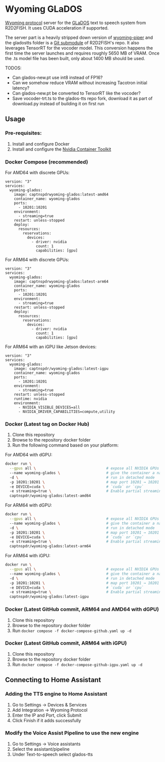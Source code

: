 # Wyoming GLaDOS

[Wyoming protocol](https://github.com/rhasspy/wyoming) server for the [GLaDOS](https://github.com/R2D2FISH/glados-tts) text to speech system from R2D2FISH. It uses CUDA acceleration if supported.

The server part is a heavily stripped down version of [wyoming-piper](https://github.com/rhasspy/wyoming-piper) and the gladostts folder is a [Git submodule](https://git-scm.com/book/en/v2/Git-Tools-Submodules) of R2D2FISH's repo. It also leverages TensorRT for the vocoder model. This conversion happens the first time the server launches and requires roughly 5650 MB of VRAM. Once the .ts model file has been built, only about 1400 MB should be used.

TODOS:
- Can glados-new.pt use int8 instead of FP16?
- Can we somehow reduce VRAM without increasing Tacotron initial latency?
- Can glados-new.pt be converted to TensorRT like the vocoder?
- Save vocoder-trt.ts to the glados-tts repo fork, download it as part of download.py instead of building it on first run

## Usage

### Pre-requisites:
1. Install and configure Docker
2. Install and configure the [Nvidia Container Toolkit](https://docs.nvidia.com/datacenter/cloud-native/container-toolkit/latest/install-guide.html)

### Docker Compose (recommended)
For AMD64 with discrete GPUs:
```
version: "3"
services:
  wyoming-glados:
    image: captnspdrwyoming-glados:latest-amd64
    container_name: wyoming-glados
    ports:
      - 10201:10201
    environment:
      - streaming=true
    restart: unless-stopped
    deploy:
      resources:
        reservations:
          devices:
            - driver: nvidia
              count: 1
              capabilities: [gpu]
```

For ARM64 with discrete GPUs:
```
version: "3"
services:
  wyoming-glados:
    image: captnspdrwyoming-glados:latest-arm64
    container_name: wyoming-glados
    ports:
      - 10201:10201
    environment:
      - streaming=true
    restart: unless-stopped
    deploy:
      resources:
        reservations:
          devices:
            - driver: nvidia
              count: 1
              capabilities: [gpu]
```

For ARM64 with an iGPU like Jetson devices:
```
version: "3"
services:
  wyoming-glados:
    image: captnspdr/wyoming-glados:latest-igpu
    container_name: wyoming-glados
    ports:
      - 10201:10201
    environment:
      - streaming=true
    restart: unless-stopped
    runtime: nvidia
    environment:
      - NVIDIA_VISIBLE_DEVICES=all
      - NVIDIA_DRIVER_CAPABILITIES=compute,utility
```


### Docker (Latest tag on Docker Hub)
1. Clone this repository
2. Browse to the repository docker folder
3. Run the following command based on your platform:
   
For AMD64 with dGPU:

```bash
docker run \
  --gpus all \                                # expose all NVIDIA GPUs
  --name wyoming-glados \                     # give the container a name
  -d \                                        # run in detached mode
  -p 10201:10201 \                            # map port 10201 → 10201
  -e DEVICE=cuda \                            # `cuda` or `cpu`
  -e streaming=true \                         # Enable partial streaming
  captnspdr/wyoming-glados:latest-amd64
```

For ARM64 with dGPU:

```bash
docker run \
  --gpus all \                                # expose all NVIDIA GPUs
  --name wyoming-glados \                     # give the container a name
  -d \                                        # run in detached mode
  -p 10201:10201 \                            # map port 10201 → 10201
  -e DEVICE=cuda \                            # `cuda` or `cpu`
  -e streaming=true \                         # Enable partial streaming
  captnspdr/wyoming-glados:latest-arm64
```

For ARM64 with iGPU:

```bash
docker run \
  --gpus all \                                # expose all NVIDIA GPUs
  --name wyoming-glados \                     # give the container a name
  -d \                                        # run in detached mode
  -p 10201:10201 \                            # map port 10201 → 10201
  -e DEVICE=cuda \                            # `cuda` or `cpu`
  -e streaming=true \                         # Enable partial streaming
  captnspdr/wyoming-glados:latest-igpu
```



### Docker (Latest GitHub commit, ARM64 and AMD64 with dGPU)
1. Clone this repository
2. Browse to the repository docker folder
3. Run ``docker compose -f docker-compose-github.yaml up -d``


### Docker (Latest GitHub commit, ARM64 with iGPU)
1. Clone this repository
2. Browse to the repository docker folder
3. Run ``docker compose -f docker-compose-github-igpu.yaml up -d``

## Connecting to Home Assistant
### Adding the TTS engine to Home Assistant
1. Go to Settings -> Devices & Services
2. Add Integration -> Wyoming Protocol
3. Enter the IP and Port, click Submit
4. Click Finish if it adds successfully

### Modify the Voice Assist Pipeline to use the new engine
1. Go to Settings -> Voice assistants
2. Select the assistant/pipeline
3. Under Text-to-speech select glados-tts
